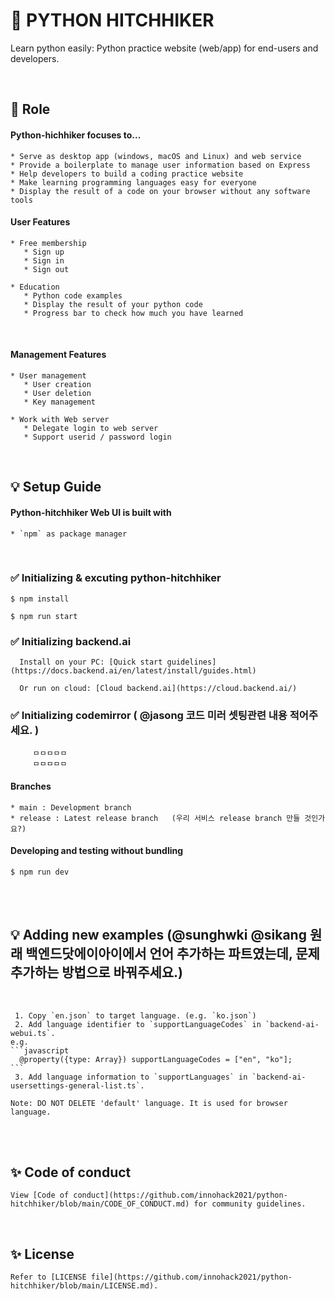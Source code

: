 # 🚀 PYTHON HITCHHIKER

Learn python easily: Python practice website (web/app) for end-users and developers.

</br>

## 📌 Role

#### Python-hichhiker focuses to...

    * Serve as desktop app (windows, macOS and Linux) and web service
    * Provide a boilerplate to manage user information based on Express
    * Help developers to build a coding practice website
    * Make learning programming languages easy for everyone
    * Display the result of a code on your browser without any software tools


#### User Features
    * Free membership
       * Sign up
       * Sign in
       * Sign out

    * Education
       * Python code examples
       * Display the result of your python code
       * Progress bar to check how much you have learned
   </br>

   #### Management Features
    * User management
       * User creation
       * User deletion
       * Key management

    * Work with Web server
       * Delegate login to web server
       * Support userid / password login

   <br>


## 💡 Setup Guide

#### Python-hitchhiker Web UI is built with
    * `npm` as package manager


</br>

### ✅ Initializing & excuting python-hitchhiker

   ```
   $ npm install
   ```

   ```
   $ npm run start
   ```


### ✅ Initializing backend.ai 

      Install on your PC: [Quick start guidelines](https://docs.backend.ai/en/latest/install/guides.html)

      Or run on cloud: [Cloud backend.ai](https://cloud.backend.ai/)


### ✅ Initializing codemirror ( @jasong 코드 미러 셋팅관련 내용 적어주세요. )

         ㅁㅁㅁㅁㅁ
         ㅁㅁㅁㅁㅁ

#### Branches

    * main : Development branch
    * release : Latest release branch   (우리 서비스 release branch 만들 것인가요?)

#### Developing and testing without bundling

   ```
   $ npm run dev
   ```

</br>
</br>


## 💡 Adding new examples (@sunghwki @sikang 원래 백엔드닷에이아이에서 언어 추가하는 파트였는데, 문제 추가하는 방법으로 바꿔주세요.)

</br>

     1. Copy `en.json` to target language. (e.g. `ko.json`)
     2. Add language identifier to `supportLanguageCodes` in `backend-ai-webui.ts`.
    e.g.
    ```javascript
      @property({type: Array}) supportLanguageCodes = ["en", "ko"];
    ```
     3. Add language information to `supportLanguages` in `backend-ai-usersettings-general-list.ts`.

    Note: DO NOT DELETE 'default' language. It is used for browser language.

</br>
</br>



##  ✨ Code of conduct

    View [Code of conduct](https://github.com/innohack2021/python-hitchhiker/blob/main/CODE_OF_CONDUCT.md) for community guidelines.

</br>


## ✨ License

    Refer to [LICENSE file](https://github.com/innohack2021/python-hitchhiker/blob/main/LICENSE.md).

